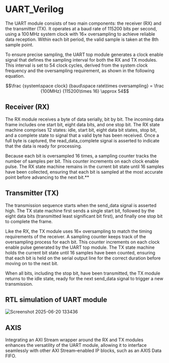 # UART_Verilog

The UART module consists of two main components: the receiver (RX) and the transmitter (TX). It operates at a baud rate of 115200 bits per second, using a 100 MHz system clock with 16× oversampling to achieve reliable data reception. Within each bit period, the valid sample is taken at the 8th sample point.

  

To ensure precise sampling, the UART top module generates a clock enable signal that defines the sampling interval for both the RX and TX modules. This interval is set to 54 clock cycles, derived from the system clock frequency and the oversampling requirement, as shown in the following equation.

$$\frac {system\space clock} {baud\space rate\times oversampling} = \frac {100MHz} {115200\times  16} \approx 54$$

## **Receiver (RX)**

The RX module receives a byte of data serially, bit by bit. The incoming data frame includes one start bit, eight data bits, and one stop bit. The RX state machine comprises 12 states: idle, start bit, eight data bit states, stop bit, and a complete state to signal that a valid byte has been received. Once a full byte is captured, the read_data_complete signal is asserted to indicate that the data is ready for processing.

Because each bit is oversampled 16 times, a sampling counter tracks the number of samples per bit. This counter increments on each clock enable pulse. The RX state machine remains in the current bit state until 16 samples have been collected, ensuring that each bit is sampled at the most accurate point before advancing to the next bit.**

## **Transmitter (TX)**

The transmission sequence starts when the send_data signal is asserted high. The TX state machine first sends a single start bit, followed by the eight data bits (transmitted least significant bit first), and finally one stop bit to complete the frame.

Like the RX, the TX module uses 16× oversampling to match the timing requirements of the receiver. A sampling counter keeps track of the oversampling process for each bit. This counter increments on each clock enable pulse generated by the UART top module. The TX state machine holds the current bit state until 16 samples have been counted, ensuring that each bit is held on the serial output line for the correct duration before moving on to the next bit.

When all bits, including the stop bit, have been transmitted, the TX module returns to the idle state, ready for the next send_data signal to trigger a new transmission.

## **RTL simulation of UART module**

![Screenshot 2025-06-20 133436](https://github.com/user-attachments/assets/5428b208-c40b-4a57-9853-ba1e65cec91e)

## **AXIS**

Integrating an AXI Stream wrapper around the RX and TX modules enhances the versatility of the UART module, allowing it to interface seamlessly with other AXI Stream–enabled IP blocks, such as an AXIS Data FIFO.
 
